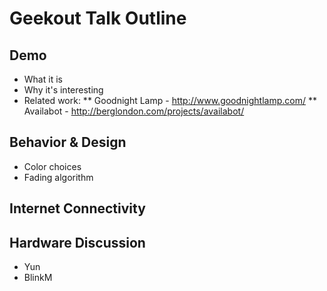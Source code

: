 
Geekout Talk Outline
=============


Demo
-----

- What it is
- Why it's interesting
- Related work:
  ** Goodnight Lamp - http://www.goodnightlamp.com/
  ** Availabot - http://berglondon.com/projects/availabot/


Behavior & Design
---------------

- Color choices
- Fading algorithm


Internet Connectivity
-----------------

Hardware Discussion
-----------------
- Yun
- BlinkM

